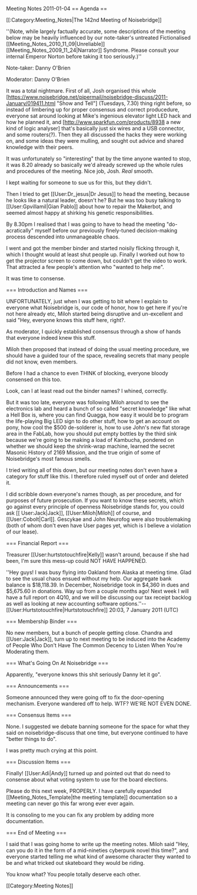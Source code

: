 Meeting Notes 2011-01-04 
 == Agenda ==

[[:Category:Meeting_Notes|The 142nd Meeting of Noisebridge]]

''(Note, while largely factually accurate, some descriptions of the meeting below may be heavily influenced by our note-taker's untreated Fictionalised [[Meeting_Notes_2010_11_09|Unreliable]] [[Meeting_Notes_2009_11_24|Narrator]] Syndrome. Please consult your internal Emperor Norton before taking it too seriously.)''

Note-taker: Danny O'Brien

Moderator: Danny O'Brien

It was a total nightmare. First of all, Josh organised this whole
[https://www.noisebridge.net/pipermail/noisebridge-discuss/2011-January/019411.html "Show and Tell"] (Tuesdays, 7.30) thing right before, so instead of limbering
up for proper consensus and correct producedure, everyone sat around looking
at Mike's ingenious elevator light LED hack and how he planned it, and
[http://www.sparkfun.com/products/8938 a new kind of logic analyser] that's
basically just six wires and a USB connector, and some routers(?). Then they
all discussed the hacks they were working on, and some ideas they were mulling,
and sought out advice and shared knowledge with their peers.

It was unfortunately so "interesting" that by the time anyone wanted to stop,
it was 8.20 already so basically we'd already screwed up the whole rules and
procedures of the meeting. Nice job, Josh. _Real_ smooth. 

I kept waiting for someone to sue us for this, but they didn't. 

Then I tried to get [[User:Dr_jesus|Dr Jesus]] to head the meeting, because he
looks like a natural leader, doesn't he? But he was too busy talking to
[[User:Gpvillamil|Gian Pablo]] about how to repair the Makerbot, and seemed almost happy
at shirking his genetic responsibilities.

By 8.30pm I realised that I was going to have to head the meeting
"do-acratically" myself before our previously finely-tuned decision-making
process descended into unmanageable chaos.

I went and got the member binder and started noisily flicking through it, which
I thought would at least shut people up. Finally I worked out how to get the
projector screen to come down, but couldn't get the video to work. That
attracted a few people's attention who "wanted to help me".

It was time to consense.

=== Introduction and Names ===

UNFORTUNATELY, just when I was getting to bit where I explain to everyone what
Noisebridge is, our code of honor, how to get here if you're not here already
etc, Miloh started being disruptive and un-excellent and said "Hey, everyone
knows this stuff here, right?.

As moderator, I quickly established consensus through a show of hands that
everyone indeed knew this stuff.

Miloh then proposed that instead of doing the usual meeting procedure, we
should have a guided tour of the space, revealing secrets that many people did
not know, even members.

Before I had a chance to even THINK of blocking, everyone bloody consensed on
this too. 

Look, can I at least read out the binder names? I whined, correctly. 

But it was too late, everyone was following Miloh around to see the electronics
lab and heard a bunch of so called "secret knowledge" like what a Hell Box is,
where you can find Quagga, how easy it would be to program the life-playing Big
LED sign to do other stuff, how to get an account on pony, how cool the $500
de-solderer is, how to use John's new flat storage area in the FabLab, how you
should put empty bottles by the third sink because we're going to be making a
load of Kambucha, pondered on whether we should keep the shrink-wrap machine,
learned the secret Masonic History of 2169 Mission, and the true origin of some
of Noisebridge's most famous smells.

I tried writing all of this down, but our meeting notes don't even have a
category for stuff like this. I therefore ruled myself out of order and deleted
it.

I did scribble down everyone's names though, as per procedure, and for
purposes of future prosecution. If you want to know these secrets, which go
against every principle of openness Noisebridge stands for, you could ask [[
User:Jack|Jack]], [[User:Miloh|Miloh]] of course, and [[User:Cobolt|Carl]]. Gescykae and John
Neurofog were also troublemaking (both of whom don't even have User pages yet,
which is I believe a violation of our lease).

=== Financial Report ===

Treasurer [[User:hurtstotouchfire|Kelly]] wasn't around, because if she had been, I'm sure this mess-up could NOT HAVE HAPPENED.

''Hey guys! I was busy flying into Oakland from Alaska at meeting time. Glad to see the usual chaos ensued without my help. Our aggregate bank balance is $18,118.39. In December, Noisebridge took in $4,360 in dues and $5,675.60 in donations. Way up from a couple months ago! Next week I will have a full report on 4Q10, and we will be discussing our tax receipt backlog as well as looking at new accounting software options.''--[[User:Hurtstotouchfire|Hurtstotouchfire]] 20:03, 7 January 2011 (UTC)

=== Membership Binder ===

No new members, but a bunch of people getting close. Chandra and [[User:Jack|Jack]], turn up
to next meeting to be induced into the Academy of People Who Don't Have The
Common Decency to Listen When You're Moderating them.

=== What's Going On At Noisebridge ===

Apparently, "everyone knows this shit seriously Danny let it go".

=== Announcements ===

Someone announced they were going off to fix the door-opening mechanism.
Everyone wandered off to help. WTF? WE'RE NOT EVEN DONE.

=== Consensus Items ===

None. I suggested we debate banning someone for the space for what they said on
noisebridge-discuss that one time, but everyone continued to have "better
things to do". 

I was pretty much crying at this point.

=== Discussion Items ===

Finally! [[User:Adi|Andy]] turned up and pointed
out that do need to consense about what voting system to use for the board
elections. 

Please do this next week, PROPERLY. I have carefully expanded
[[Meeting_Notes_Template|the meeting template]] documentation so a meeting can
never go this far wrong ever ever again. 

It is consoling to me you can fix any problem by adding more documentation.

=== End of Meeting ===

I said that I was going home to write up the meeting notes. Miloh said "Hey,
can you do it in the form of a mid-nineties cyberpunk novel this time?", and
everyone started telling me what kind of awesome character they wanted to be and what tricked out skateboard they would be riding.

You know what? You people totally deserve each other.

[[Category:Meeting Notes]]